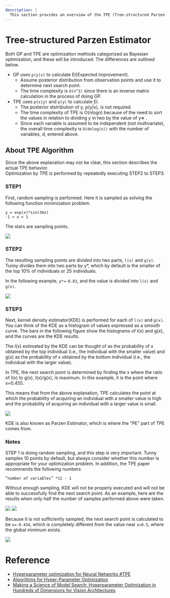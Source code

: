 ```yaml
---
description: |
  This section provides an overview of the TPE (Tree-structured Parzen Estimator).
---
```


# Tree-structured Parzen Estimator

Both GP and TPE are optimization methods categorized as Bayesian optimization, and these will be introduced.
The differences are outlined below.

- GP uses `p(y|x)` to calculate EI(Expected Improvement).
  - Assume posterior distribution from observation points and use it to determine next search point.
  - The time complexity is `O(n^3)` since there is an inverse matrix calculation in the process of doing GP.
- TPE uses `p(x|y)` and `p(y)` to calculate EI.
  - The posterior distribution of y, p(y|x), is not required.
  - The time complexity of TPE is O(nlogn) because of the need to sort the values in relation to dividing y in two by the value of y∗ .
  - Since each variable is assumed to be independent (not multivariate), the overall time complexity is `O(dnlog(n))` with the number of variables, d, entered above.

## About TPE Algorithm

Since the above explanation may not be clear, this section describes the actual TPE behavior.  
Optimization by TPE is performed by repeatedly executing STEP2 to STEP3.

### STEP1

First, random sampling is performed.
Here it is sampled as solving the following function minimization problem.

```
y = exp(x)*sin(3πx)
-1 < x < 1
```

The stars are sampling points.

<img src="/docs/technical-info/tpe1.png">

### STEP2

The resulting sampling points are divided into two parts, `l(x)` and `g(x)`.  
Tunny divides them into two parts by y\*, which by default is the smaller of the top 10% of individuals or 25 individuals.

In the following example, `y*=-0.83`, and the value is divided into `l(x)` and `g(x)`.

<img src="/docs/technical-info/tpe2.png">

### STEP3

Next, kernel density estimator(KDE) is performed for each of `l(x)` and `g(x)`.  
You can think of the KDE as a histogram of values expressed as a smooth curve.
The bars in the following figure show the histograms of l(x) and g(x), and the curves are the KDE results.

The l(x) estimated by the KDE can be thought of as the probability of x obtained by the top individual (i.e., the individual with the smaller value)
and g(x) as the probability of x obtained by the bottom individual (i.e., the individual with the larger value).

In TPE, the next search point is determined by finding the x where the ratio of l(x) to g(x), l(x)/g(x), is maximum.
In this example, it is the point where x=0.455.

This means that from the above explanation,
TPE calculates the point at which the probability of acquiring an individual with a smaller value is high and the probability of acquiring an individual with a larger value is small.

<img src="/docs/technical-info/tpe3.png">

KDE is also known as Parzen Estimator, which is where the "PE" part of TPE comes from.

### Notes

STEP 1 is doing random sampling, and this step is very important.
Tunny samples 10 points by default, but always consider whether this number is appropriate for your optimization problem.
In addition, the TPE paper recommends the following numbers

```
“number of variables” *11 - 1
```

Without enough sampling, KDE will not be properly executed and will not be able to successfully find the next search point.
As an example, here are the results when only half the number of samples performed above were taken.

<img src="/docs/technical-info/tpe4.png">
<img src="/docs/technical-info/tpe5.png">

Because it is not sufficiently sampled, the next search point is calculated to be
`x=-0.434`, which is completely different from
the value near `x=0.5`, where the global minimum exists.

<img src="/docs/technical-info/tpe6.png">

# Reference

- [Hyperparameter optimization for Neural Networks #TPE](http://neupy.com/2016/12/17/hyperparameter_optimization_for_neural_networks.html#tree-structured-parzen-estimators-tpe)
- [Algorithms for Hyper-Parameter Optimization](https://proceedings.neurips.cc/paper/2011/file/86e8f7ab32cfd12577bc2619bc635690-Paper.pdf)
- [Making a Science of Model Search: Hyperparameter Optimization in Hundreds of Dimensions for Vision Architectures](http://proceedings.mlr.press/v28/bergstra13.pdf)
